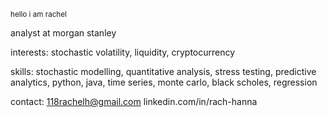 <p><small>hello i am rachel</small></p>

analyst at morgan stanley

interests: stochastic volatility, liquidity, cryptocurrency

skills: stochastic modelling, quantitative analysis, stress testing, predictive analytics, python, java, time series, monte carlo, black scholes, regression

contact: 118rachelh@gmail.com linkedin.com/in/rach-hanna
